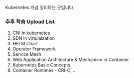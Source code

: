 Kubernetes 개념 정리하는 곳입니다.

### 추후 학습 Upload List

1. CNI in kubernetes
2. SDN in virtulaization
3. HELM Chart
4. Operator Framework
5. Service Mesh
6. Web Application Architecture & Mechanism in Container
7. Kubernetes Basic Concepts
8. Container Runtimes - CRI-O, ..
